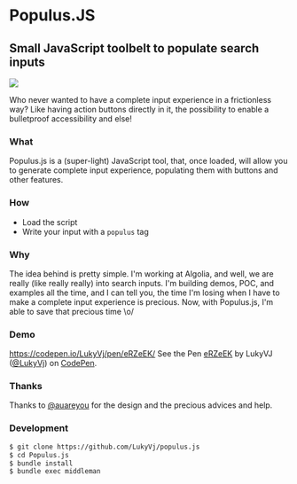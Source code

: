# Populus.JS
## Small JavaScript toolbelt to populate search inputs
![](https://puu.sh/whTn4/44b01b01ae.png)


Who never wanted to have a complete input experience in a frictionless way? Like having action buttons directly in it, the possibility to enable a bulletproof accessibility and else!


### What
Populus.js is a (super-light) JavaScript tool, that, once loaded, will allow you to generate complete input experience, populating them with buttons and other features.


### How
- Load the script
- Write your input with a `populus` tag


### Why
The idea behind is pretty simple.
I'm working at Algolia, and well, we are really (like really really) into search inputs.
I'm building demos, POC, and examples all the time, and I can tell you, the time I'm losing when I have to make a complete input experience is precious.
Now, with Populus.js, I'm able to save that precious time \o/

### Demo
https://codepen.io/LukyVj/pen/eRZeEK/
See the Pen <a href="https://codepen.io/LukyVj/pen/eRZeEK/">eRZeEK</a> by LukyVJ (<a href="https://codepen.io/LukyVj">@LukyVj</a>) on <a href="https://codepen.io">CodePen</a>.


### Thanks
Thanks to <a href="https://github.com/auareyoualgolia">@auareyou</a> for the design and the precious advices and help.


### Development

```sh
$ git clone https://github.com/LukyVj/populus.js
$ cd Populus.js
$ bundle install
$ bundle exec middleman
```
